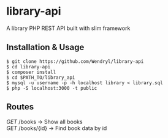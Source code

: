 # library-api
A library PHP REST API built with slim framework
## Installation & Usage
``$ git clone https://github.com/Wendryl/library-api``  
``$ cd library-api``  
``$ composer install``  
``$ cd $PATH_TO/library_api``  
``$ mysql -u username -p -h localhost library < library.sql``  
``$ php -S localhost:3000 -t public``  

## Routes
*GET* /books -> Show all books  
*GET* /books/{id} -> Find book data by id
